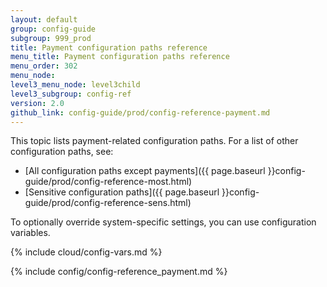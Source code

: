```yaml
---
layout: default
group: config-guide
subgroup: 999_prod
title: Payment configuration paths reference
menu_title: Payment configuration paths reference
menu_order: 302
menu_node: 
level3_menu_node: level3child
level3_subgroup: config-ref
version: 2.0
github_link: config-guide/prod/config-reference-payment.md
---
```


This topic lists payment-related configuration paths. For a list of other configuration paths, see:

*	[All configuration paths except payments]({{ page.baseurl }}config-guide/prod/config-reference-most.html)
*	[Sensitive configuration paths]({{ page.baseurl }}config-guide/prod/config-reference-sens.html)

To optionally override system-specific settings, you can use configuration variables.

{% include cloud/config-vars.md %}

{% include config/config-reference_payment.md %}
 